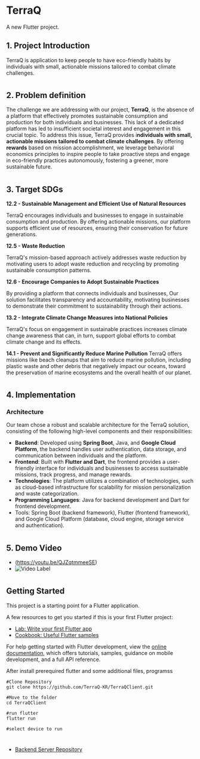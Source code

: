 # TerraQ

A new Flutter project.

## **1. Project Introduction**
TerraQ is application to keep people to have eco-friendly habits by individuals with small, actionable missions tailored to combat climate challenges.  
#
## **2. Problem definition**
The challenge we are addressing with our project, **TerraQ**, is the absence of a platform that effectively promotes sustainable consumption and production for both individuals and businesses. This lack of a dedicated platform has led to insufficient societal interest and engagement in this crucial topic. To address this issue, TerraQ provides i**ndividuals with small, actionable missions tailored to combat climate challenges**. By offering **rewards** based on mission accomplishment, we leverage behavioral economics principles to inspire people to take proactive steps and engage in eco-friendly practices autonomously, fostering a greener, more sustainable future.  
#
## **3. Target SDGs**
**12.2 - Sustainable Management and Efficient Use of Natural Resources**

TerraQ encourages individuals and businesses to engage in sustainable consumption and production. By offering actionable missions, our platform supports efficient use of resources, ensuring their conservation for future generations.  
  
**12.5 - Waste Reduction**

TerraQ's mission-based approach actively addresses waste reduction by motivating users to adopt waste reduction and recycling by promoting sustainable consumption patterns.

**12.6 - Encourage Companies to Adopt Sustainable Practices**

By providing a platform that connects individuals and businesses, Our solution facilitates transparency and accountability, motivating businesses to demonstrate their commitment to sustainability through their actions.

**13.2 - Integrate Climate Change Measures into National Policies**

TerraQ's focus on engagement in sustainable practices increases climate change awareness that can, in turn, support global efforts to combat climate change and its effects.

**14.1 - Prevent and Significantly Reduce Marine Pollution**
TerraQ offers missions like beach cleanups that aim to reduce marine pollution, including plastic waste and other debris that negatively impact our oceans, toward the preservation of marine ecosystems and the overall health of our planet.
#
## **4. Implementation**
### Architecture

Our team chose a robust and scalable architecture for the TerraQ solution, consisting of the following high-level components and their responsibilities:

- **Backend**: Developed using **Spring Boot**, Java, and **Google Cloud Platform**, the backend handles user authentication, data storage, and communication between individuals and the platform.
- **Frontend**: Built with **Flutter and Dart**, the frontend provides a user-friendly interface for individuals and businesses to access sustainable missions, track progress, and manage rewards.
- **Technologies**: The platform utilizes a combination of technologies, such as cloud-based infrastructure for scalability for mission personalization and waste categorization.
- **Programming Languages**: Java for backend development and Dart for frontend development.
- Tools: Spring Boot (backend framework), Flutter (frontend framework), and Google Cloud Platform (database, cloud engine, storage service and authentication).
#
## **5. Demo Video**
- (https://youtu.be/QJZqtmmeeSE)
- ![Video Label](http://img.youtube.com/vi/QJZqtmmeeSE/0.jpg)
#
## **Getting Started**

This project is a starting point for a Flutter application.

A few resources to get you started if this is your first Flutter project:

- [Lab: Write your first Flutter app](https://docs.flutter.dev/get-started/codelab)
- [Cookbook: Useful Flutter samples](https://docs.flutter.dev/cookbook)

For help getting started with Flutter development, view the
[online documentation](https://docs.flutter.dev/), which offers tutorials,
samples, guidance on mobile development, and a full API reference.

After install prerequired flutter and some additional files, programss

```Cli
#Clone Repository
git clone https://github.com/TerraQ-KR/TerraQClient.git

#Move to the folder
cd TerraQClient

#run flutter
flutter run

#select device to run
```
#
- [Backend Server Repository](https://github.com/TerraQ-KR/TerraQServer)
